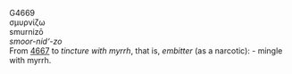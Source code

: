 G4669  
σμυρνίζω  
smurnizō  
*smoor-nid‘-zo*  
From [4667](g4667) to *tincture* *with* *myrrh*, that is, *embitter* (as
a narcotic): - mingle with myrrh.  
